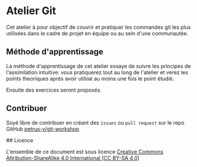 # Atelier Git

Cet atelier à pour objectif de couvrir et pratiquer les commandes git les plus
utilisées dans le cadre de projet en équipe ou au sein d'une communautée.



## Méthode d'apprentissage

La méthode d'apprentissage de cet atelier essaye de suivre les principes de
l'assimilation intuitive: vous pratiquerez tout au long de l'atelier et
verez les points theoriques après avoir utilisé au moins une fois le point
étudié.

Ensuite des exercices seront proposés.

## Contribuer

Soyé libre de contribuer en créant des ``issues`` ou ``pull request`` sur
le repo GitHub [petrus-v/git-workshop](https://github.com/petrus/git-workshop)


## Licence

L'ensemble de ce document est sous licence [Creative Commons
Attribution-ShareAlike 4.0 International (CC BY-SA 4.0)](
http://creativecommons.org/licenses/by-sa/4.0/ "CC BY-SA 4.0")
